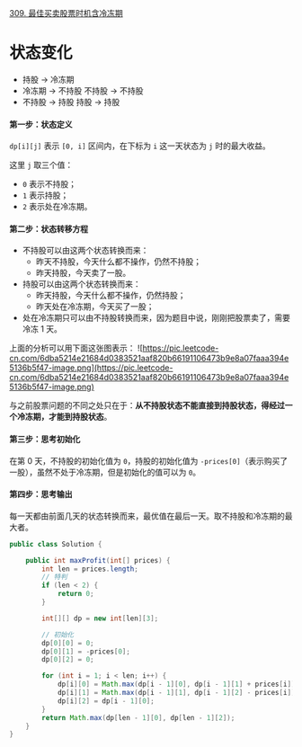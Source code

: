 [309. 最佳买卖股票时机含冷冻期](https://leetcode-cn.com/problems/best-time-to-buy-and-sell-stock-with-cooldown/)
# 状态变化
* 持股 -> 冷冻期
* 冷冻期 -> 不持股 不持股 -> 不持股
* 不持股 -> 持股 持股 -> 持股

#### 第一步：状态定义

`dp[i][j]` 表示 `[0, i]` 区间内，在下标为 `i` 这一天状态为 `j` 时的最大收益。

这里 `j` 取三个值：

- `0` 表示不持股；
- `1` 表示持股；
- `2` 表示处在冷冻期。

#### [](https://leetcode-cn.com/problems/best-time-to-buy-and-sell-stock-with-cooldown/solution/dong-tai-gui-hua-by-liweiwei1419-5/#%E7%AC%AC%E4%BA%8C%E6%AD%A5%EF%BC%9A%E7%8A%B6%E6%80%81%E8%BD%AC%E7%A7%BB%E6%96%B9%E7%A8%8B)第二步：状态转移方程

- 不持股可以由这两个状态转换而来：
    - 昨天不持股，今天什么都不操作，仍然不持股；
    - 昨天持股，今天卖了一股。
- 持股可以由这两个状态转换而来：
    - 昨天持股，今天什么都不操作，仍然持股；
    - 昨天处在冷冻期，今天买了一股；
- 处在冷冻期只可以由不持股转换而来，因为题目中说，刚刚把股票卖了，需要冷冻 1 天。

上面的分析可以用下面这张图表示：
![https://pic.leetcode-cn.com/6dba5214e21684d0383521aaf820b66191106473b9e8a07faaa394e5136b5f47-image.png](https://pic.leetcode-cn.com/6dba5214e21684d0383521aaf820b66191106473b9e8a07faaa394e5136b5f47-image.png)

与之前股票问题的不同之处只在于：**从不持股状态不能直接到持股状态，得经过一个冷冻期，才能到持股状态**。

#### [](https://leetcode-cn.com/problems/best-time-to-buy-and-sell-stock-with-cooldown/solution/dong-tai-gui-hua-by-liweiwei1419-5/#%E7%AC%AC%E4%B8%89%E6%AD%A5%EF%BC%9A%E6%80%9D%E8%80%83%E5%88%9D%E5%A7%8B%E5%8C%96)第三步：思考初始化

在第 0 天，不持股的初始化值为 `0`，持股的初始化值为 `-prices[0]`（表示购买了一股），虽然不处于冷冻期，但是初始化的值可以为 `0`。

#### [](https://leetcode-cn.com/problems/best-time-to-buy-and-sell-stock-with-cooldown/solution/dong-tai-gui-hua-by-liweiwei1419-5/#%E7%AC%AC%E5%9B%9B%E6%AD%A5%EF%BC%9A%E6%80%9D%E8%80%83%E8%BE%93%E5%87%BA)第四步：思考输出

每一天都由前面几天的状态转换而来，最优值在最后一天。取不持股和冷冻期的最大者。

```java
public class Solution {

    public int maxProfit(int[] prices) {
        int len = prices.length;
        // 特判
        if (len < 2) {
            return 0;
        }

        int[][] dp = new int[len][3];

        // 初始化
        dp[0][0] = 0;
        dp[0][1] = -prices[0];
        dp[0][2] = 0;

        for (int i = 1; i < len; i++) {
            dp[i][0] = Math.max(dp[i - 1][0], dp[i - 1][1] + prices[i]);
            dp[i][1] = Math.max(dp[i - 1][1], dp[i - 1][2] - prices[i]);
            dp[i][2] = dp[i - 1][0];
        }
        return Math.max(dp[len - 1][0], dp[len - 1][2]);
    }
}
```